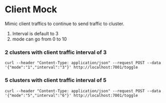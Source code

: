 # Client Mock
Mimic client traffics to continue to send traffic to cluster.

1. Interval is default to 3
2. mode can go from 0 to 10

### 2 clusters with client traffic interval of 3
```text
curl --header "Content-Type: application/json" --request POST --data '{"mode":"1","interval":"3"}' http://localhost:7001/toggle
```

### 5 clusters with client traffic interval of 5
```text
curl --header "Content-Type: application/json" --request POST --data '{"mode":"5","interval":"6"}' http://localhost:7001/toggle
```
